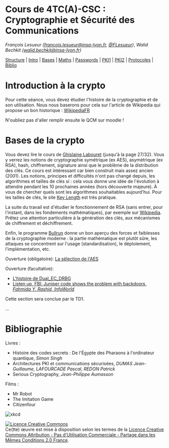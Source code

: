 # Cours de 4TC(A)-CSC : Cryptographie et Sécurité des Communications

_François Lesueur ([francois.lesueur@insa-lyon.fr](mailto:francois.lesueur@insa-lyon.fr), [@FLesueur](https://twitter.com/FLesueur))_,
_Walid Bechkit ([walid.bechkit@insa-lyon.fr](mailto:walid.bechkit@insa-lyon.fr))_

<!-- ici un commentaire -->



[Structure](#structure-du-cours-4tc-csc) |
[Intro](#introduction-à-la-crypto) |
[Bases](#bases-de-la-crypto) |
[Maths](#maths-pour-la-crypto) |
[Passwords](#stockage-des-mots-de-passe) |
[PKI1](#pki1-autorités-de-certification) |
[PKI2](#pki2-dane-et-pgp) |
[Protocoles](#protocoles-cryptos) |
[Biblio](#bibliographie)


Introduction à la crypto
========================

Pour cette séance, vous devez étudier l'histoire de la cryptographie et de son utilisation. Nous nous baserons pour cela sur l'article de Wikipedia qui propose un bon historique : [WikipediaFR](https://fr.wikipedia.org/wiki/Histoire_de_la_cryptologie) 

N'oubliez pas d'aller remplir ensuite le QCM sur moodle !

<!-- La version anglaise va un peu plus loin et notamment sur les aspects politiques plus récents : [WikipediaEN](https://en.wikipedia.org/wiki/History_of_cryptography) -->

<!-- Intro sur la sécurité des coms en général, de césar/ égyptien a signal -->


Bases de la crypto
=================

Vous devez lire le cours de [Ghislaine Labouret](https://web.archive.org/web/20170516210655/http://www.hsc.fr/ressources/cours/crypto/crypto.pdf) <!-- http://www.hsc.fr/ressources/cours/crypto/crypto.pdf https://doc.lagout.org/security/Cryptographie%20.%20Algorithmes%20.%20Steganographie/HSC%20-%20Introduction%20a%20la%20cryptographie.pdf --> (jusqu'à la page 27/32). Vous y verrez les notions de cryptographie symétrique (ex AES), asymétrique (ex RSA), hash, chiffrement, signature ainsi que le problème de la distribution des clés. Ce cours est intéressant car bien construit mais assez ancien (2001). Les notions, principes et difficultés n'ont pas changé depuis, les algorithmes et tailles de clés si : cela vous donne une idée de l'évolution à attendre pendant les 10 prochaines années (hors découverte majeure). À vous de chercher quels sont les algorithmes souhaitables aujourd'hui. Pour les tailles de clés, le site [Key Length](http://www.keylength.com/) est très pratique.


La suite du travail est d'étudier le fonctionnement de RSA (sans entrer, pour l'instant, dans les fondements mathématiques), par exemple sur [Wikipedia](https://fr.wikipedia.org/wiki/Chiffrement_RSA). Prêtez une attention particulière à la génération des clés, aux mécanismes de chiffrement et déchiffrement.

Enfin, le programme [Bullrun](https://fr.wikipedia.org/wiki/Bullrun) donne un bon aperçu des forces et faiblesses de la cryptographie moderne : la partie mathématique est plutôt sûre, les attaques se concentrent sur l'usage (standardisation), le déploiement, l'implémentation, etc.

Ouverture (obligatoire): [La sélection de l'AES](https://videlalvaro.github.io/2014/03/you-dont-roll-your-own-crypto.html)

Ouverture (facultative): 

* [L'histoire de Dual\_EC\_DRBG](https://en.wikipedia.org/wiki/Dual_EC_DRBG)
* [Listen up, FBI: Juniper code shows the problem with backdoors, _Fahmida Y. Rashid, InfoWorld_](http://www.infoworld.com/article/3018029/virtual-private-network/listen-up-fbi-juniper-code-shows-the-problem-with-backdoors.html)

Cette section sera conclue par le TD1.



<!-- 

Maths pour la crypto
====================


Extrait du livre [Discrete Math for Computer Science Students, _Ken Bogart, Scot Drysdale, Cliff Stein_](https://web.archive.org/web/20170829125913/http://www.cse.iitd.ernet.in/~bagchi/courses/discrete-book/fullbook.pdf) ? -->

<!-- https://www.kth.se/social/files/557ec6b0f27654784e263d66/fullbook.pdf  ,  
www.cse.iitd.ernet.in/~bagchi/courses/discrete-book/fullbook.pdf -->

<!--
Ouverture (obligatoire) : [Exemple de crypto symétrique : AES](http://www.moserware.com/2009/09/stick-figure-guide-to-advanced.html)

Stockage des mots de passe
==========================

Stockage des mots de passe [Serious Security: How to store your users’ passwords safely, _Paul Ducklin_](https://nakedsecurity.sophos.com/2013/11/20/serious-security-how-to-store-your-users-passwords-safely/)

[OWASP](https://www.owasp.org/index.php/Password_Storage_Cheat_Sheet)


PKI1, autorités de certification
================================

Ouverture (facultative): 

* Attaque Comodo 2011 [Lessons Learned from DigiNotar, Comodo and RSA Breaches, _Jeff Hudson, SecurityWeek_](http://www.securityweek.com/lessons-learned-diginotar-comodo-and-rsa-breaches)
-->

<!-- plus orienté CA/TLS/modèles de confiance : pinning, hsts, TOFU trust on first use, révocation. puis TP plus libre, sans le début trop bidouille RSA dans openssl, démarrer à CA avec plus de réflexion. SUjet limité à 2 pages, pas pousse-bouton. https://en.wikipedia.org/wiki/Opportunistic_encryption  -->


<!--

PKI2, DANE et PGP
=================

Vous avez vu dans le cours précédent les autorités de certification (CA) pour obtenir les clés publiques de tiers. Étudiez maintenant la [toile de confiance](https://en.wikipedia.org/wiki/Web_of_trust) telle qu'utilisée par PGP pour résoudre ce même problème (avec ses avantages et ses inconvénients). L'obtention de clés publiques est un service orthogonal au service de sécurité rendu par la cryptographie (ie, un même service, le mail chiffré et signé par exemple, peut-être rendu avec une approche type CA avec S/MIME ou une approche toile de confiance avec PGP).

-->

<!-- moxie : https://www.youtube.com/watch?v=pDmj_xe7EIQ  https://www.youtube.com/watch?v=Z7Wl2FW2TcA  https://moxie.org/blog/ssl-and-the-future-of-authenticity/  https://media.defcon.org/DEF%20CON%2019/DEF%20CON%2019%20video%20and%20slides/DEF%20CON%2019%20Hacking%20Conference%20Presentation%20By%20-%20Moxie%20Marlinspike%20-%20SSL%20And%20The%20Future%20Of%20Authenticity%20-%20Video%20and%20Slides.m4v-->

<!--

Protocoles cryptos
==================

Quelques protocoles et usages de la cryptographie, à étudier de manière adaptée au temps disponible :

* Le protocole [TLS](https://fr.wikipedia.org/wiki/Transport_Layer_Security) pour la sécurisation des échanges, qui utilise notamment [Diffie-Hellman](https://fr.wikipedia.org/wiki/%C3%89change_de_cl%C3%A9s_Diffie-Hellman) pour la génération d'une clé de session
* Le protocole [Kerberos](https://fr.wikipedia.org/wiki/Kerberos_%28protocole%29) pour l'authentification et l'autorisation, qui utilise notamment [Needham–Schroeder](https://en.wikipedia.org/wiki/Needham%E2%80%93Schroeder_protocol)
* Les [VPN](https://en.wikipedia.org/wiki/Virtual_private_network)

-->

<!-- Ouverture (obligatoire): [One Year of SSL Internet Measurement, _Olivier Levillain, Arnaud Ébalard, Benjamin Morin,Hervé Debar_](https://www.acsac.org/2012/openconf/modules/request.php?module=oc_program&action=view.php&a=&id=163&type=4&OPENCONF=tnkb1t3p2cgfsdcegc1dl5m251) -->
<!-- Ouverture (obligatoire): Neither Snow Nor Rain Nor MITM... An Empirical Analysis of Email Delivery Security -->

<!--
Cette section sera conclue par le TP OpenSSL.

Enjeux éthiques
===============

Crypto wars https://en.wikipedia.org/wiki/Crypto_Wars

-->

...

Bibliographie
=============

Livres :
* Histoire des codes secrets : De l'Égypte des Pharaons à l'ordinateur quantique, _Simon Singh_
* Architectures PKI et communications sécurisées, _DUMAS Jean-Guillaume, LAFOURCADE Pascal, REDON Patrick_
* Serious Cryptography, _Jean-Philippe Aumasson_

Films :
* Mr Robot
* The Imitation Game
* Citizenfour

![xkcd](http://imgs.xkcd.com/comics/security.png)

<a rel="license" href="http://creativecommons.org/licenses/by-nc-sa/2.0/fr/"><img alt="Licence Creative Commons" style="border-width:0" src="https://i.creativecommons.org/l/by-nc-sa/2.0/fr/88x31.png" /></a><br />Ce(tte) œuvre est mise à disposition selon les termes de la <a rel="license" href="http://creativecommons.org/licenses/by-nc-sa/2.0/fr/">Licence Creative Commons Attribution - Pas d’Utilisation Commerciale - Partage dans les Mêmes Conditions 2.0 France</a>.
